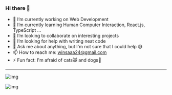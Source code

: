 ### Hi there 👋

- 🔭 I’m currently working on Web Development
- 🌱 I’m currently learning Human Computer Interaction, React.js, TypeScript ...
- 👯 I’m looking to collaborate on interesting projects
- 🤔 I’m looking for help with writing neat code
- 💬 Ask me about anything, but I'm not sure that I could help 😅
- 📫 How to reach me: winsaaa24@gmail.com
- ⚡ Fun fact: I'm afraid of cats🙀 and dogs🐶

* * *
![img](https://github-readme-stats.vercel.app/api?username=winsa24)  
  
![img](https://github-readme-stats.vercel.app/api/top-langs?username=winsa24&show_icons=true&theme=radical&langs_count=10&layout=compact)
